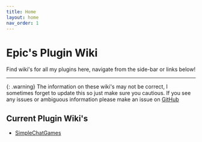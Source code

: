 ```yaml
---
title: Home
layout: home
nav_order: 1
---
```


# Epic's Plugin Wiki
Find wiki's for all my plugins here, navigate from the side-bar or links below!

--- 

{: .warning}
The information on these wiki's may not be correct, I sometimes forget to update this so just make sure you cautious. If you see any issues or ambiguous information please make an issue on [GitHub](https://github.com/The-Epic/docs)


## Current Plugin Wiki's

- [SimpleChatGames]()